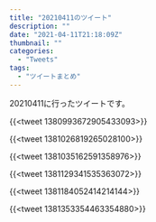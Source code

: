 ```yaml
---
title: "20210411のツイート"
description: ""
date: "2021-04-11T21:18:09Z"
thumbnail: ""
categories:
  - "Tweets"
tags:
  - "ツイートまとめ"
---
```

20210411に行ったツイートです。
<!--more-->
{{<tweet 1380993672905433093>}}

{{<tweet 1381026819265028100>}}

{{<tweet 1381035162591358976>}}

{{<tweet 1381129341535363072>}}

{{<tweet 1381184052414214144>}}

{{<tweet 1381353354463354880>}}

